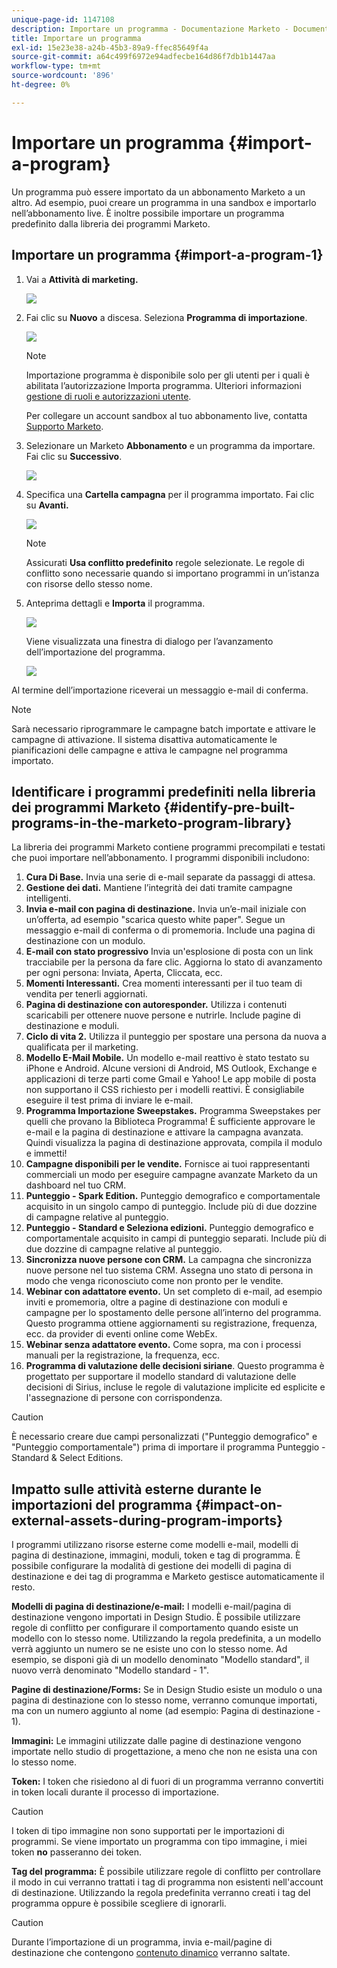 ```yaml
---
unique-page-id: 1147108
description: Importare un programma - Documentazione Marketo - Documentazione del prodotto
title: Importare un programma
exl-id: 15e23e38-a24b-45b3-89a9-ffec85649f4a
source-git-commit: a64c499f6972e94adfecbe164d86f7db1b1447aa
workflow-type: tm+mt
source-wordcount: '896'
ht-degree: 0%

---
```


# Importare un programma {#import-a-program}

Un programma può essere importato da un abbonamento Marketo a un altro. Ad esempio, puoi creare un programma in una sandbox e importarlo nell’abbonamento live. È inoltre possibile importare un programma predefinito dalla libreria dei programmi Marketo.

## Importare un programma {#import-a-program-1}

1. Vai a **Attività di marketing.**

   ![](assets/ma.png)

1. Fai clic su **Nuovo** a discesa. Seleziona **Programma di importazione**.

   ![](assets/image2014-9-17-12-3a15-3a4.png)

   >[!NOTE]
   >
   >Importazione programma è disponibile solo per gli utenti per i quali è abilitata l’autorizzazione Importa programma. Ulteriori informazioni [gestione di ruoli e autorizzazioni utente](/help/marketo/product-docs/administration/users-and-roles/managing-user-roles-and-permissions.md).
   >
   >Per collegare un account sandbox al tuo abbonamento live, contatta [Supporto Marketo](https://nation.marketo.com/t5/Support/ct-p/Support).

1. Selezionare un Marketo **Abbonamento** e un programma da importare. Fai clic su **Successivo**.

   ![](assets/image2014-9-17-12-3a20-3a13.png)

1. Specifica una **Cartella campagna** per il programma importato. Fai clic su **Avanti.**

   ![](assets/image2014-9-17-12-3a20-3a44.png)

   >[!NOTE]
   >
   >Assicurati **Usa conflitto predefinito** regole selezionate. Le regole di conflitto sono necessarie quando si importano programmi in un’istanza con risorse dello stesso nome.

1. Anteprima dettagli e **Importa** il programma.

   ![](assets/image2014-9-17-12-3a21-3a36.png)

   Viene visualizzata una finestra di dialogo per l’avanzamento dell’importazione del programma.

   ![](assets/image2014-9-17-12-3a21-3a51.png)

Al termine dell’importazione riceverai un messaggio e-mail di conferma.

>[!NOTE]
>
>Sarà necessario riprogrammare le campagne batch importate e attivare le campagne di attivazione. Il sistema disattiva automaticamente le pianificazioni delle campagne e attiva le campagne nel programma importato.

## Identificare i programmi predefiniti nella libreria dei programmi Marketo {#identify-pre-built-programs-in-the-marketo-program-library}

La libreria dei programmi Marketo contiene programmi precompilati e testati che puoi importare nell’abbonamento. I programmi disponibili includono:

1. **Cura Di Base.** Invia una serie di e-mail separate da passaggi di attesa.
1. **Gestione dei dati.** Mantiene l’integrità dei dati tramite campagne intelligenti.
1. **Invia e-mail con pagina di destinazione.** Invia un’e-mail iniziale con un’offerta, ad esempio &quot;scarica questo white paper&quot;. Segue un messaggio e-mail di conferma o di promemoria. Include una pagina di destinazione con un modulo.
1. **E-mail con stato progressivo** Invia un&#39;esplosione di posta con un link tracciabile per la persona da fare clic. Aggiorna lo stato di avanzamento per ogni persona: Inviata, Aperta, Cliccata, ecc.
1. **Momenti Interessanti.** Crea momenti interessanti per il tuo team di vendita per tenerli aggiornati.
1. **Pagina di destinazione con autoresponder.** Utilizza i contenuti scaricabili per ottenere nuove persone e nutrirle. Include pagine di destinazione e moduli.
1. **Ciclo di vita 2.** Utilizza il punteggio per spostare una persona da nuova a qualificata per il marketing.
1. **Modello E-Mail Mobile.** Un modello e-mail reattivo è stato testato su iPhone e Android. Alcune versioni di Android, MS Outlook, Exchange e applicazioni di terze parti come Gmail e Yahoo! Le app mobile di posta non supportano il CSS richiesto per i modelli reattivi. È consigliabile eseguire il test prima di inviare le e-mail.
1. **Programma Importazione Sweepstakes.** Programma Sweepstakes per quelli che provano la Biblioteca Programma! È sufficiente approvare le e-mail e la pagina di destinazione e attivare la campagna avanzata. Quindi visualizza la pagina di destinazione approvata, compila il modulo e immetti!
1. **Campagne disponibili per le vendite.** Fornisce ai tuoi rappresentanti commerciali un modo per eseguire campagne avanzate Marketo da un dashboard nel tuo CRM.
1. **Punteggio - Spark Edition.** Punteggio demografico e comportamentale acquisito in un singolo campo di punteggio. Include più di due dozzine di campagne relative al punteggio.
1. **Punteggio - Standard e Seleziona edizioni.** Punteggio demografico e comportamentale acquisito in campi di punteggio separati. Include più di due dozzine di campagne relative al punteggio.
1. **Sincronizza nuove persone con CRM.** La campagna che sincronizza nuove persone nel tuo sistema CRM. Assegna uno stato di persona in modo che venga riconosciuto come non pronto per le vendite.
1. **Webinar con adattatore evento.** Un set completo di e-mail, ad esempio inviti e promemoria, oltre a pagine di destinazione con moduli e campagne per lo spostamento delle persone all’interno del programma. Questo programma ottiene aggiornamenti su registrazione, frequenza, ecc. da provider di eventi online come WebEx.
1. **Webinar senza adattatore evento.** Come sopra, ma con i processi manuali per la registrazione, la frequenza, ecc.
1. **Programma di valutazione delle decisioni siriane**. Questo programma è progettato per supportare il modello standard di valutazione delle decisioni di Sirius, incluse le regole di valutazione implicite ed esplicite e l&#39;assegnazione di persone con corrispondenza.

>[!CAUTION]
>
>È necessario creare due campi personalizzati (&quot;Punteggio demografico&quot; e &quot;Punteggio comportamentale&quot;) prima di importare il programma Punteggio - Standard &amp; Select Editions.

## Impatto sulle attività esterne durante le importazioni del programma {#impact-on-external-assets-during-program-imports}

I programmi utilizzano risorse esterne come modelli e-mail, modelli di pagina di destinazione, immagini, moduli, token e tag di programma. È possibile configurare la modalità di gestione dei modelli di pagina di destinazione e dei tag di programma e Marketo gestisce automaticamente il resto.

**Modelli di pagina di destinazione/e-mail:** I modelli e-mail/pagina di destinazione vengono importati in Design Studio. È possibile utilizzare regole di conflitto per configurare il comportamento quando esiste un modello con lo stesso nome. Utilizzando la regola predefinita, a un modello verrà aggiunto un numero se ne esiste uno con lo stesso nome. Ad esempio, se disponi già di un modello denominato &quot;Modello standard&quot;, il nuovo verrà denominato &quot;Modello standard - 1&quot;.

**Pagine di destinazione/Forms:** Se in Design Studio esiste un modulo o una pagina di destinazione con lo stesso nome, verranno comunque importati, ma con un numero aggiunto al nome (ad esempio: Pagina di destinazione - 1).

**Immagini:** Le immagini utilizzate dalle pagine di destinazione vengono importate nello studio di progettazione, a meno che non ne esista una con lo stesso nome.

**Token:** I token che risiedono al di fuori di un programma verranno convertiti in token locali durante il processo di importazione.

>[!CAUTION]
>
>I token di tipo immagine non sono supportati per le importazioni di programmi. Se viene importato un programma con tipo immagine, i miei token **no** passeranno dei token.

**Tag del programma:** È possibile utilizzare regole di conflitto per controllare il modo in cui verranno trattati i tag di programma non esistenti nell&#39;account di destinazione. Utilizzando la regola predefinita verranno creati i tag del programma oppure è possibile scegliere di ignorarli.

>[!CAUTION]
>
>Durante l’importazione di un programma, invia e-mail/pagine di destinazione che contengono [contenuto dinamico](/help/marketo/product-docs/personalization/segmentation-and-snippets/segmentation/understanding-dynamic-content.md) verranno saltate.
